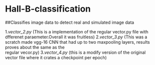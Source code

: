 # Hall-B-classification
##Classifies image data to detect real and simulated image data

  1.*vector_2.py* (This is a implementation of the regular vector.py file with dfferenet paraemeter.Overall it was fruitless)
  2.*vector_3.py* (This was a scratch made vgg-16 CNN that had up to two maxpooling layers, results proves about the same as the        
                  regular vecor.py)
  3.*vector_4.py* (this is a modify version of the original vector file where it crates a checkpoint per epoch)
